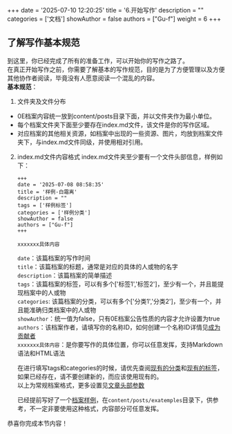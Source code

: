 +++
date = '2025-07-10 12:20:25'
title = '6.开始写作'
description = ""
categories = ['文档']
showAuthor = false
authors = ["Gu-f"]
weight = 6
+++

## 了解写作基本规范

到这里，你已经完成了所有的准备工作，可以开始你的写作之路了。  
在真正开始写作之前，你需要了解基本的写作规范，目的是为了方便管理以及方便其他协作者阅读，毕竟没有人愿意阅读一个混乱的内容。  
**基本规范**：

1. 文件夹及文件分布

- 0E档案内容统一放到content/posts目录下面，并以文件夹作为最小单位。
- 每个档案文件夹下面至少要存在index.md文件，该文件是你的写作区域。
- 对应档案的其他相关资源，如档案中出现的一些资源、图片，均放到档案文件夹下，与index.md文件同级，并使用相对引用。

2. index.md文件内容格式
   index.md文件夹至少要有一个文件头部信息，样例如下：

   ```text
   +++
   date = '2025-07-08 08:58:35'
   title = '样例-白霜离'
   description = ""
   tags = ['样例标签']
   categories = ['样例分类']
   showAuthor = false
   authors = ["Gu-f"]
   +++
   
   xxxxxxx具体内容
   ```  
   `date`：该篇档案的写作时间  
   `title`：该篇档案的标题，通常是对应的具体的人或物的名字  
   `description`：该篇档案的简单描述  
   `tags`：该篇档案的标签，可以有多个['标签1','标签2']，至少有一个，并且能提现档案中的人或物  
   `categories`: 该篇档案的分类，可以有多个['分类1','分类2']，至少有一个，并且能准确归类档案中的人或物  
   `showAuthor`：统一值为false，只有0E档案公告性质的内容才允许设置为true  
   `authors`：该档案作者，请填写你的名称ID，如何创建一个名称ID详情见[成为贡献者](/docs/createauthor/)  
   `xxxxxxx具体内容`：是你要写作的具体位置，你可以任意发挥，支持Markdown语法和HTML语法

   在进行填写tags和categories的时候，请优先查阅[现有的分类](https://0e.pw/categories/)和[现有的标签](https://0e.pw/tags/)，如果已经存在，请不要创建新的，而应该使用现有的。  
   以上为常规档案格式，更多设置见[文章头部参数]()

   已经提前写好了一个[档案样例](https://0e.pw/posts/exatemples/)，在`content/posts/exatemples`目录下，供参考，不一定非要使用这种格式，内容部分可任意发挥。

恭喜你完成本节内容！    








